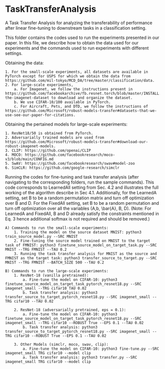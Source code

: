 # TaskTransferAnalysis
A Task Transfer Analysis for analyzing the transferability of performance after linear fine-tuning to downstream tasks in a classification setting.

This folder contains the codes used to run the experiments presented in our paper. 
In this file, we describe how to obtain the data used for our experiments and the commands used to run experiments with different settings.

Obtaining the data:

	1. For the small-scale experiments, all datasets are available in PyTorch except for USPS for which we obtain the data from https://github.com/mil-tokyo/MCD_DA/tree/master/classification/data.
	2. For large-scale experiments, 
		a. For Imagenet, we follow the instructions present in https://github.com/facebookarchive/fb.resnet.torch/blob/master/INSTALL.md#download-the-imagenet-dataset to download and organize the dataset.
		b. We use CIFAR-10/100 available in PyTorch.
		c. For Aircraft, Pets, and DTD, we follow the instructions of https://github.com/Microsoft/robust-models-transfer#datasets-that-we-use-see-our-paper-for-citations.

Obtaining the pertained models for large-scale experiments:

	1. ResNet18/50 is obtained from PyTorch.
	2. Adversarially trained models are used from https://github.com/Microsoft/robust-models-transfer#download-our-robust-imagenet-models.
	3. CLIP: https://github.com/openai/CLIP
	4. MOCO: https://github.com/facebookresearch/moco-v3/blob/main/CONFIG.md
	5. SwAV: https://github.com/facebookresearch/swav#model-zoo
	6. SimCLR: https://github.com/google-research/simclr


Running the codes for fine-tuning and task transfer analysis (after navigating to the corresponding folders, run the sample commands). This code corresponds to LearnedAll setting from Sec. 4.2 and illustrates the full working of the algorithm describe in Sec 4.1. Additionally, for the LearnedA setting, set B to be a random permutation matrix and turn off optimization over B and D.  For the FixedAll setting, set B to be a random permutation and turn off optimization over all the variables (A,b, \bar{A}, B, D). (Note: For LearnedA and FixedAll, B and D already satisfy the constraints mentioned in Eq. 3 hence additional softmax is not required and should be removed.)

	A) Commands to run the small-scale experiments:
		1. Training the model on the source dataset MNIST: python3 train_source_model.py --SRC MNIST
		2. Fine-tuning the source model trained on MNIST to the target task of FMNIST: python3 finetune_source_model_on_target_task.py --SRC MNIST --TRG FMNIST --TAU 0.2
		3. Running the task transfer analysis for MNIST as the source and FMNIST as the target task: python3 transfer_source_to_target.py --SRC MNIST --TRG FMNIST --BATCH_SIZE 500 --TAU 0.2

	B) Commands to run the large-scale experiments:
		1. ResNet-18 (vanilla pretrained):
			a. Fine-tune the model on CIFAR-10: python3 finetune_source_model_on_target_task_pytorch_resnet18.py --SRC imagenet_small --TRG cifar10 TAU 0.02
			b. Task transfer analysis: python3 transfer_source_to_target_pytorch_resnet18.py --SRC imagenet_small --TRG cifar10 --TAU 0.02
		
		2. ResNet-18 (adversarially pretrained, eps = 0.1):
			a. Fine-tune the model on CIFAR-10: python3 finetune_source_model_on_target_task_pytorch_resnet18.py --SRC imagenet_small --TRG cifar10 --ROBUST True --EPS 0.1 --TAU 0.02
			b. Task transfer analysis: python3 transfer_source_to_target_pytorch_resnet18.py --SRC imagenet_small --TRG cifar10 --ROBUST True --EPS 0.1 --TAU 0.02

		3. Other Models (simclr, moco, swav, clip):
			a. Fine-tune the model on CIFAR-10: python3 fine-tune.py --SRC imagenet_small TRG cifar10 --model clip
			a. Task transfer analysis: python3 transfer.py --SRC imagenet_small TRG cifar10 --model clip

    
